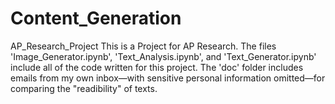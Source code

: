 # Content_Generation
 AP_Research_Project
 This is a Project for AP Research. The files 'Image_Generator.ipynb', 'Text_Analysis.ipynb', and 'Text_Generator.ipynb' include all of the code written for this project. The 'doc' folder includes emails from my own inbox—with sensitive personal information omitted—for comparing the "readibility" of texts.
 

